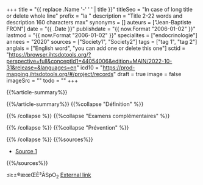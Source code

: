 +++
title = "{{ replace .Name '-' ' ' | title }}"
titleSeo = "In case of long title or delete whole line"
prefix = "la "
description = "Title 2-22 words and description 160 characters max"
synonyms = []
auteurs = ["Jean-Baptiste FRON"]
date = "{{ .Date }}"
publishdate = "{{ now.Format "2006-01-02" }}"
lastmod = "{{ now.Format "2006-01-02" }}"
specialites = ["endocrinologie"]
annees = "2020"
sources = ["Society1", "Society2"]
tags = ["tag 1", "tag 2"]
anglais = ["English word", "you can add one or delete this one"]
sctid = "https://browser.ihtsdotools.org/?perspective=full&conceptId1=44054006&edition=MAIN/2022-10-31&release=&languages=en"
icd10 = "https://prod-mapping.ihtsdotools.org/#/project/records"
draft = true
image = false
imageSrc = ""
todo = ""
+++

{{%article-summary%}}



{{%/article-summary%}}
{{%collapse "Définition" %}}



{{% /collapse %}}
{{%collapse "Examens complémentaires" %}}


{{% /collapse %}}
{{%collapse "Prévention" %}}


{{% /collapse %}}
{{%sources%}}

- [Source 1](URL)

{{%/sources%}}

≤≥±®æœŒÈ³ÂSpO<sub>2</sub>
[External link](https://discourse.gohugo.io/ "{rel='nofollow'}")
